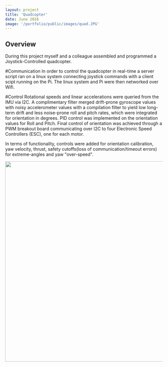 ```yaml
---
layout: project
title: 'Quadcopter'
date: June 2016
image: '/portfolio/public/images/quad.JPG'
---
```


## Overview
During this project myself and a colleague assembled and programmed a Joystick-Controlled quadcopter.

#Communication
In order to control the quadcopter in real-time a server script ran on a linux system connecting joystick commands with a client scipt running on the Pi. The linux system and Pi were then networked over Wifi. 

#Control
Rotational speeds and linear accelerations were queried from the IMU via I2C.
A complimentary filter merged drift-prone gyroscope values with noisy accelerometer values with a compilation filter to yield low long-term drift and less noise-prone roll and pitch rates, which were integrated for orientation in degrees. PID control was implemented on the orientation values for Roll and Pitch. Final control of orientation was achieved through a PWM breakout board communicating over I2C to four Electronic Speed Controllers (ESC), one for each motor.  

In terms of functionality, controls were added for orientation calibration, yaw velocity, thrust, safety cutoffs(loss of communication/timeout errors) for extreme-angles and yaw "over-speed".

<img src="/portfolio/public/images/quad.JPG" width="640" heigth="320"/>




